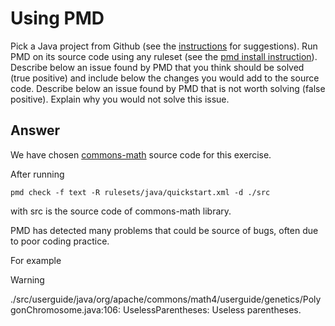 
# Using PMD


Pick a Java project from Github (see the [instructions](../sujet.md) for suggestions). Run PMD on its source code using any ruleset (see the [pmd install instruction](./pmd-help.md)). Describe below an issue found by PMD that you think should be solved (true positive) and include below the changes you would add to the source code. Describe below an issue found by PMD that is not worth solving (false positive). Explain why you would not solve this issue.


## Answer

We have chosen <a href="https://github.com/apache/commons-math" target="_blank">commons-math</a> source code for this exercise.  

After running 

```
pmd check -f text -R rulesets/java/quickstart.xml -d ./src
```
with src is the source code of commons-math library.

PMD has detected many problems that could be source of bugs, often due to poor coding practice.

For example

> [!WARNING]
> ./src/userguide/java/org/apache/commons/math4/userguide/genetics/PolygonChromosome.java:106:	UselessParentheses:	Useless parentheses.
